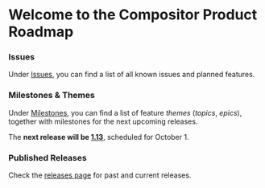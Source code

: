 # Welcome to the Compositor Product Roadmap
 
### Issues

Under [Issues](https://github.com/ktraunmueller/Compositor/issues), you can find a list of all known issues and planned features.

### Milestones & Themes

Under [Milestones](https://github.com/ktraunmueller/Compositor/milestones), you can find a list of feature _themes_ (_topics_, _epics_), together with milestones for the next upcoming releases. 

The **next release will be [1.13](https://github.com/ktraunmueller/Compositor/milestones)**, scheduled for October 1.

### Published Releases

Check the [releases page](https://github.com/ktraunmueller/Compositor/releases) for past and current releases.
